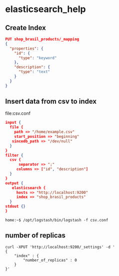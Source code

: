 # elasticsearch_help

## Create Index

```json
PUT shop_brasil_products/_mapping
{
  "properties": {
    "id": {
      "type": "keyword"
    },
    "description": {
      "type": "text"
    }
  }
}
```
## Insert data from csv to index

file:csv.conf

```json
input {
  file {
    path => "/home/example.csv"
    start_position => "beginning"
   sincedb_path => "/dev/null"
  }
}
filter {
  csv {
      separator => ";"
     columns => ["id", "description"]
  }
}
output {
   elasticsearch {
     hosts => "http://localhost:9200"
     index => "shop_brasil_products"
  }
stdout {}
}
```


```console
home:~$ /opt/logstash/bin/logstash -f csv.conf

```
## number of replicas
```
curl -XPUT 'http://localhost:9200/_settings' -d '
{
    "index" : {
        "number_of_replicas" : 0
    }
}'
```
